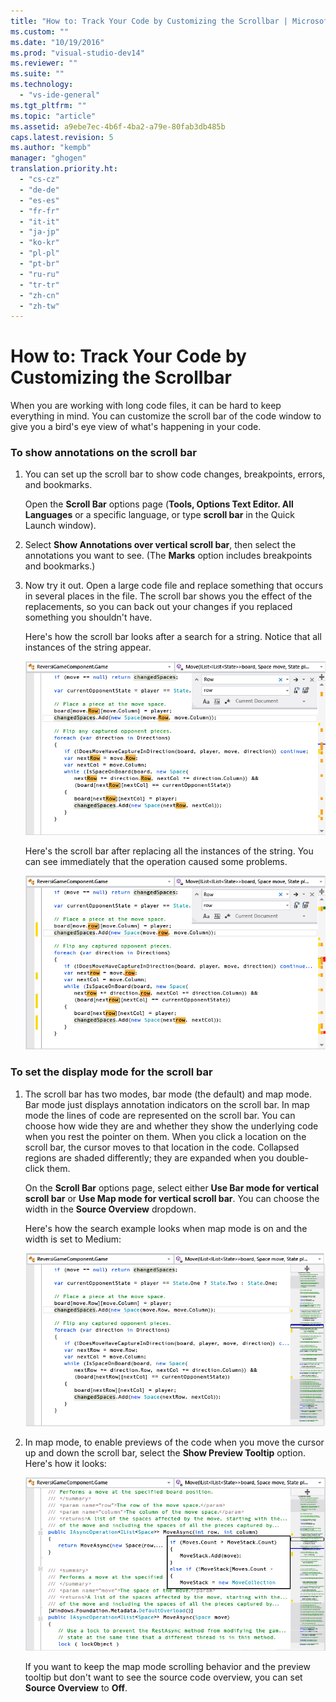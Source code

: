 ```yaml
---
title: "How to: Track Your Code by Customizing the Scrollbar | Microsoft Docs"
ms.custom: ""
ms.date: "10/19/2016"
ms.prod: "visual-studio-dev14"
ms.reviewer: ""
ms.suite: ""
ms.technology: 
  - "vs-ide-general"
ms.tgt_pltfrm: ""
ms.topic: "article"
ms.assetid: a9ebe7ec-4b6f-4ba2-a79e-80fab3db485b
caps.latest.revision: 5
ms.author: "kempb"
manager: "ghogen"
translation.priority.ht: 
  - "cs-cz"
  - "de-de"
  - "es-es"
  - "fr-fr"
  - "it-it"
  - "ja-jp"
  - "ko-kr"
  - "pl-pl"
  - "pt-br"
  - "ru-ru"
  - "tr-tr"
  - "zh-cn"
  - "zh-tw"
---
```

# How to: Track Your Code by Customizing the Scrollbar
When you are working with long code files, it can be hard to keep everything in mind. You can customize the scroll bar of the code window to give you a bird's eye view of what's happening in your code.  
  
### To show annotations on the scroll bar  
  
1.  You can set up the scroll bar to show code changes, breakpoints, errors, and bookmarks.  
  
     Open the **Scroll Bar** options page (**Tools, Options Text Editor. All Languages** or a specific language, or type  **scroll bar** in the Quick Launch window).  
  
2.  Select **Show Annotations over vertical scroll bar**, then select the annotations you want to see. (The **Marks** option includes breakpoints and bookmarks.)  
  
3.  Now try it out. Open a large code file and replace something that occurs in several places in the file. The scroll bar shows you the effect of the replacements, so you can back out your changes if you replaced something you shouldn't have.  
  
     Here's how the scroll bar looks after a search for a string. Notice that all instances of the string appear.  
  
     ![The scroll bar after searching for a string.](../ide/media/enhancedscrollbarsearch.png "EnhancedScrollbarSearch")  
  
     Here's the scroll bar after replacing all the instances of the string. You can see immediately that the operation caused some problems.  
  
     ![The scrollbar after replacing a string with errors](../ide/media/enhancedscrollbarreplace.png "EnhancedScrollbarReplace")  
  
### To set the display mode for the scroll bar  
  
1.  The scroll bar has two modes, bar mode (the default) and map mode. Bar mode just displays annotation indicators on the scroll bar. In map mode the lines of code are represented on the scroll bar. You can choose how wide they are and whether they show the underlying code when you rest the pointer on them. When you click a location on the scroll bar, the cursor moves to that location in the code. Collapsed regions are shaded differently; they are expanded when you double-click them.  
  
     On the **Scroll Bar** options page, select either **Use Bar mode for vertical scroll bar** or **Use Map mode for vertical scroll bar**. You can choose the width in the **Source Overview** dropdown.  
  
     Here's how the search example looks when map mode is on and the width is set to Medium:  
  
     ![The scroll bar in map mode](../ide/media/enhancedscrollbar.png "EnhancedScrollbar")  
  
2.  In map mode, to enable previews of the code when you move the cursor up and down the scroll bar, select the **Show Preview Tooltip** option. Here's how it looks:  
  
     ![The scrollbar with a tooltip](../ide/media/enhancedscrollbarsearchtooltip.png "EnhancedScrollbarSearchTooltip")  
  
     If you want to keep the map mode scrolling behavior and the preview tooltip but don't want to see the source code overview, you can set **Source Overview** to **Off**.